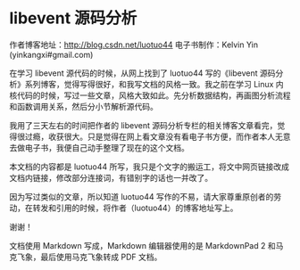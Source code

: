 # libevent 源码分析

作者博客地址：http://blog.csdn.net/luotuo44
电子书制作：Kelvin Yin (yinkangxi#gmail.com)

在学习 libevent 源代码的时候，从网上找到了 luotuo44 写的《libevent 源码分析》系列博客，觉得写得很好，和我写文档的风格一致。我之前在学习 Linux 内核代码的时候，写过一些文章，风格大致如此。先分析数据结构，再画图分析流程和函数调用关系，然后分小节解析源代码。

我用了三天左右的时间把作者的 libevent 源码分析专栏的相关博客文章看完，觉得很过瘾，收获很大。只是觉得在网上看文章没有看电子书方便，而作者本人无意去做电子书，我便自己动手整理了现在的这个文档。

本文档的内容都是 luotuo44 所写，我只是个文字的搬运工，将文中网页链接改成文档内链接，修改部分连接词，有错别字的话也一并改了。

因为写过类似的文章，所以知道 luotuo44 写作的不易，请大家尊重原创者的劳动，在转发和引用的时候，将作者（luotuo44）的博客地址写上。

谢谢！

文档使用 Markdown 写成，Markdown 编辑器使用的是 MarkdownPad 2 和马克飞象，最后使用马克飞象转成 PDF 文档。
